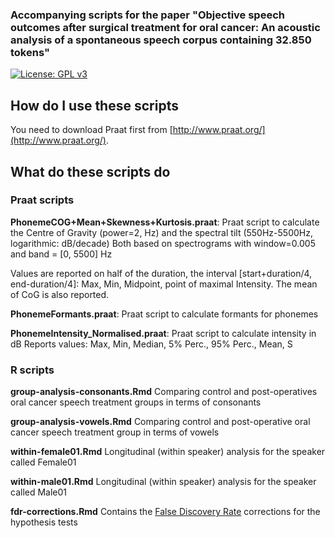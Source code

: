 
### Accompanying scripts for the paper "Objective speech outcomes after surgical treatment for oral cancer: An acoustic analysis of a spontaneous speech corpus containing 32.850 tokens"

[![License: GPL v3](https://img.shields.io/badge/License-GPLv3-blue.svg)](https://www.gnu.org/licenses/gpl-3.0) 
## How do I use these scripts

You need to download Praat first from [http://www.praat.org/](http://www.praat.org/).

## What do these scripts do

### Praat scripts 
**PhonemeCOG+Mean+Skewness+Kurtosis.praat**: Praat script to calculate the Centre of Gravity (power=2, Hz) and the spectral tilt (550Hz-5500Hz, logarithmic: dB/decade)
 Both based on spectrograms with window=0.005 and band = [0, 5500] Hz

 Values are reported on half of the duration, the interval [start+duration/4, end-duration/4]: 
 Max, Min, Midpoint, point of maximal Intensity.
 The mean of CoG is also reported.

**PhonemeFormants.praat**: Praat script to calculate formants for phonemes

**PhonemeIntensity_Normalised.praat**: Praat script to calculate intensity in dB
Reports values: Max, Min, Median, 5% Perc., 95% Perc., Mean, S

### R scripts

**group-analysis-consonants.Rmd** Comparing control and post-operatives oral cancer speech treatment groups in terms of consonants

**group-analysis-vowels.Rmd** Comparing control and post-operative oral cancer speech treatment group in terms of vowels

**within-female01.Rmd** Longitudinal (within speaker) analysis for the speaker called Female01

**within-male01.Rmd** Longitudinal (within speaker) analysis for the speaker called Male01

**fdr-corrections.Rmd** Contains the [False Discovery Rate](https://en.wikipedia.org/wiki/False_discovery_rate) corrections for the hypothesis tests 
